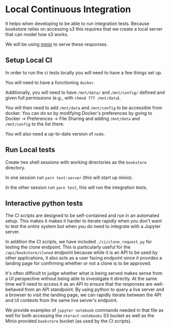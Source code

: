 # Local Continuous Integration 

It helps when developing to be able to run integration tests. Because bookstore relies on 
accessing s3 this requires that we create a local server that can model how s3 works.

We will be using [minio](https://docs.minio.io/) to serve these responses.

## Setup Local CI 

In order to run the ci tests locally you will need to have a few things set up.

You will need to have a functioning `docker`. 

Additionally, you will need to have `/mnt/data/` and `/mnt/config/` defined and given full permissions (e.g., with `chmod 777 /mnt/data`).

You will then need to add `/mnt/data` and `/mnt/config` to be accessible from docker.
You can do so by modifying Docker's preferences by going to Docker → Preferences → File Sharing 
and adding `/mnt/data` and `/mnt/config` to the list there.

You will also need a up-to-date version of `node`.

## Run Local tests

Create two shell sessions with working directories as the `bookstore` directory. 

In one session run `yarn test:server` (this will start up minio).

In the other session run `yarn test`, this will run the integration tests.

## Interactive python tests

The CI scripts are designed to be self-contained and run in an automated setup. This makes it
makes it harder to iterate rapidly when you don't want to test the _entire_ system but when
you do need to integrate with a Jupyter server.

In addition the CI scripts, we have included `./ci/clone_request.py` for testing the clone
endpoint. This is particularly useful for the `/api/bookstore/cloned` endpoint because while it
is an API to be used by other applications, it also acts as a user facing endpoint since it
provides a landing page for confirming whether or not a clone is to be approved.

It's often difficult to judge whether what is being served makes sense from a UI perspective
without being able to investigate it directly. At the same time we'll need to access it as an
API to ensure that the responses are well-behaved from an API standpoint. By using python to
query a live server and a browser to visit the landing page, we can rapidly iterate between
the API and UI contexts from the same live server's endpoint. 

We provide examples of `jupyter notebook` commands needed in that file as well for both
accessing the `nteract-notebooks` S3 bucket as well as the Minio provided `bookstore` bucket
(as used by the CI scripts).
